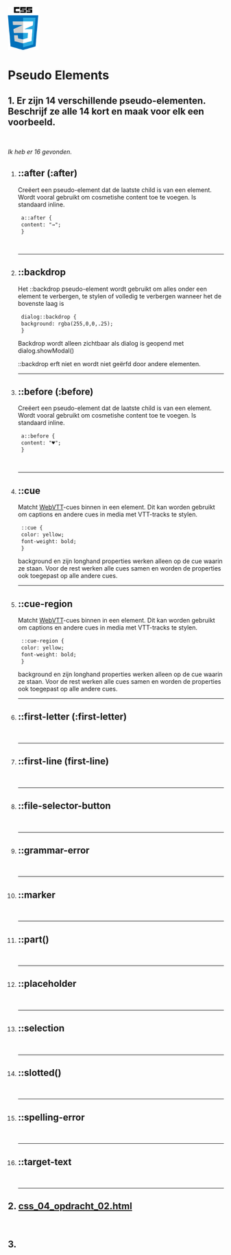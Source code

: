 <img src="../images/css_logo.png" alt="CSS logo" height="100" >

<br>

# Pseudo Elements

## 1. Er zijn 14 verschillende pseudo-elementen. Beschrijf ze alle 14 kort en maak voor elk een voorbeeld.
<br>

*Ik heb er 16 gevonden.*

1. ## ::after (:after)
    Creëert een pseudo-element dat de laatste child is van een element. Wordt vooral gebruikt om cosmetishe content toe te voegen. Is standaard inline.

        a::after {
        content: "→";
        }
    <br><hr>

2. ## ::backdrop
    Het ::backdrop pseudo-element wordt gebruikt om alles onder een element te verbergen, te stylen of volledig te verbergen wanneer het de bovenste laag is

        dialog::backdrop {
        background: rgba(255,0,0,.25);
        }

    Backdrop wordt alleen zichtbaar als dialog is geopend met dialog.showModal()

    ::backdrop erft niet en wordt niet geërfd door andere elementen.
    <br><hr>

3. ## ::before (:before)
    Creëert een pseudo-element dat de laatste child is van een element. Wordt vooral gebruikt om cosmetishe content toe te voegen. Is standaard inline.

        a::before {
        content: "♥";
        }
    <br><hr>

4. ## ::cue
    Matcht [WebVTT](https://developer.mozilla.org/en-US/docs/Web/API/WebVTT_API)-cues binnen in een element. Dit kan worden gebruikt om captions en andere cues in media met VTT-tracks te stylen.

        ::cue {
        color: yellow;
        font-weight: bold;
        }

    background en zijn longhand properties werken alleen op de cue waarin ze staan.
    Voor de rest werken alle cues samen en worden de properties ook toegepast op alle andere cues.
    <br><hr>

5. ## ::cue-region
    Matcht [WebVTT](https://developer.mozilla.org/en-US/docs/Web/API/WebVTT_API)-cues binnen in een element. Dit kan worden gebruikt om captions en andere cues in media met VTT-tracks te stylen.

        ::cue-region {
        color: yellow;
        font-weight: bold;
        }

    background en zijn longhand properties werken alleen op de cue waarin ze staan.
    Voor de rest werken alle cues samen en worden de properties ook toegepast op alle andere cues.
    <br><hr>

6. ## ::first-letter (:first-letter)
    <br><hr>

7. ## ::first-line (first-line) 
    <br><hr>

8. ## ::file-selector-button
    <br><hr>

9. ## ::grammar-error
    <br><hr>

10. ## ::marker
    <br><hr>

11. ## ::part()
    <br><hr>

12. ## ::placeholder
    <br><hr>

13. ## ::selection
    <br><hr>

14. ## ::slotted()
    <br><hr>

15. ## ::spelling-error
    <br><hr>

16. ## ::target-text
    <br><hr>

## 2. [css_04_opdracht_02.html](css_04_opdracht_02.html)
<br>

## 3.